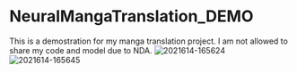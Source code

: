 # NeuralMangaTranslation_DEMO
This is a demostration for my manga translation project. I am not allowed to share my code and model due to NDA.
![2021614-165624](https://user-images.githubusercontent.com/54549105/127652487-1b37ae88-bf6e-4f4b-9884-1342fa59aa24.png)
![2021614-165645](https://user-images.githubusercontent.com/54549105/127652497-0dc67f70-4fc6-40c2-86bb-fd757dd07c79.png)
